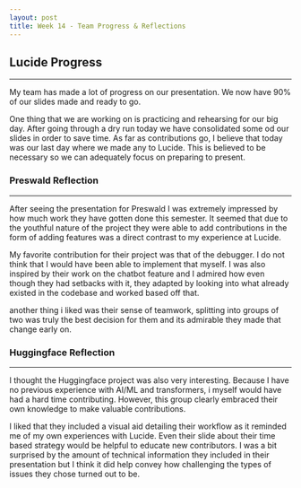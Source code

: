 ```yaml
---
layout: post
title: Week 14 - Team Progress & Reflections
---
```


## Lucide Progress
------

My team has made a lot of progress on our presentation. We now have 90% of our slides made and ready to go.

<!--more-->
One thing that we are working on is practicing and rehearsing for our big day. After going through a dry run today we have consolidated some od our slides in order to save time. As far as contributions go, I believe that today was our last day where we made any to Lucide. This is believed to be necessary so we can adequately focus on preparing to present.


### Preswald Reflection
------
After seeing the presentation for Preswald I was extremely impressed by how much work they have gotten done this semester. It seemed that due to the youthful nature of the project they were able to add contributions in the form of adding features was a direct contrast to my experience at Lucide. 

My favorite contribution for their project was that of the debugger. I do not think that I would have been able to implement that myself. I was also inspired by their work on the chatbot feature and I admired how even though they had setbacks with it, they adapted by looking into what already existed in the codebase and worked based off that.

another thing i liked was their sense of teamwork, splitting into groups of two was truly the best decision for them and its admirable they made that change early on.

### Huggingface Reflection
------

I thought the Huggingface project was also very interesting. Because I have no previous experience with AI/ML and transformers, i myself would have had a hard time contributing. However, this group clearly embraced their own knowledge to make valuable contributions.

I liked that they included a visual aid detailing their workflow as it reminded me of my own experiences with Lucide. Even their slide about their time based strategy would be helpful to educate new contributors. I was a bit surprised by the amount of technical information they included in their presentation but I think it did help convey how challenging the types of issues they chose turned out to be.

